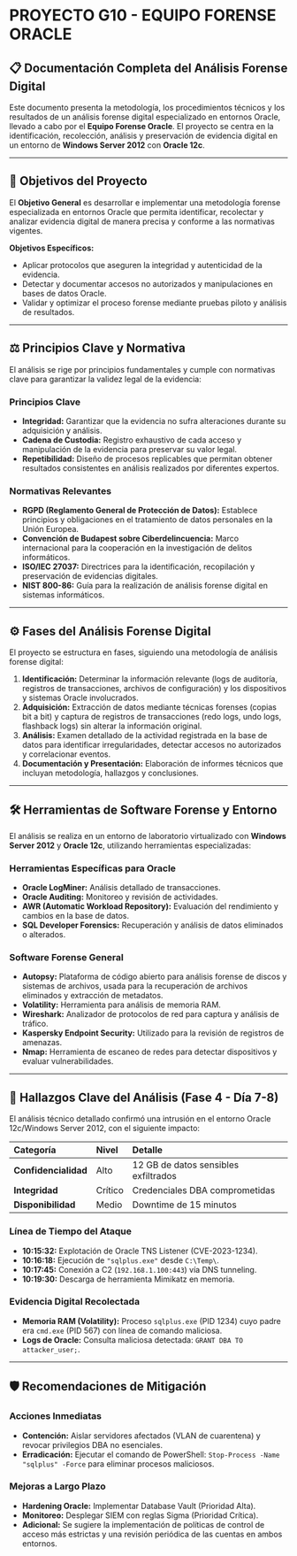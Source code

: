 # PROYECTO G10 - EQUIPO FORENSE ORACLE

## 📋 Documentación Completa del Análisis Forense Digital

Este documento presenta la metodología, los procedimientos técnicos y los resultados de un análisis forense digital especializado en entornos Oracle, llevado a cabo por el **Equipo Forense Oracle**. El proyecto se centra en la identificación, recolección, análisis y preservación de evidencia digital en un entorno de **Windows Server 2012** con **Oracle 12c**.

---

## 🎯 Objetivos del Proyecto

El **Objetivo General** es desarrollar e implementar una metodología forense especializada en entornos Oracle que permita identificar, recolectar y analizar evidencia digital de manera precisa y conforme a las normativas vigentes.

**Objetivos Específicos:**
* Aplicar protocolos que aseguren la integridad y autenticidad de la evidencia.
* Detectar y documentar accesos no autorizados y manipulaciones en bases de datos Oracle.
* Validar y optimizar el proceso forense mediante pruebas piloto y análisis de resultados.

---

## ⚖️ Principios Clave y Normativa

El análisis se rige por principios fundamentales y cumple con normativas clave para garantizar la validez legal de la evidencia:

### Principios Clave
* **Integridad:** Garantizar que la evidencia no sufra alteraciones durante su adquisición y análisis.
* **Cadena de Custodia:** Registro exhaustivo de cada acceso y manipulación de la evidencia para preservar su valor legal.
* **Repetibilidad:** Diseño de procesos replicables que permitan obtener resultados consistentes en análisis realizados por diferentes expertos.

### Normativas Relevantes
* **RGPD (Reglamento General de Protección de Datos):** Establece principios y obligaciones en el tratamiento de datos personales en la Unión Europea.
* **Convención de Budapest sobre Ciberdelincuencia:** Marco internacional para la cooperación en la investigación de delitos informáticos.
* **ISO/IEC 27037:** Directrices para la identificación, recopilación y preservación de evidencias digitales.
* **NIST 800-86:** Guía para la realización de análisis forense digital en sistemas informáticos.

---

## ⚙️ Fases del Análisis Forense Digital

El proyecto se estructura en fases, siguiendo una metodología de análisis forense digital:

1.  **Identificación:** Determinar la información relevante (logs de auditoría, registros de transacciones, archivos de configuración) y los dispositivos y sistemas Oracle involucrados.
2.  **Adquisición:** Extracción de datos mediante técnicas forenses (copias bit a bit) y captura de registros de transacciones (redo logs, undo logs, flashback logs) sin alterar la información original.
3.  **Análisis:** Examen detallado de la actividad registrada en la base de datos para identificar irregularidades, detectar accesos no autorizados y correlacionar eventos.
4.  **Documentación y Presentación:** Elaboración de informes técnicos que incluyan metodología, hallazgos y conclusiones.

---

## 🛠️ Herramientas de Software Forense y Entorno

El análisis se realiza en un entorno de laboratorio virtualizado con **Windows Server 2012** y **Oracle 12c**, utilizando herramientas especializadas:

### Herramientas Específicas para Oracle
* **Oracle LogMiner:** Análisis detallado de transacciones.
* **Oracle Auditing:** Monitoreo y revisión de actividades.
* **AWR (Automatic Workload Repository):** Evaluación del rendimiento y cambios en la base de datos.
* **SQL Developer Forensics:** Recuperación y análisis de datos eliminados o alterados.

### Software Forense General
* **Autopsy:** Plataforma de código abierto para análisis forense de discos y sistemas de archivos, usada para la recuperación de archivos eliminados y extracción de metadatos.
* **Volatility:** Herramienta para análisis de memoria RAM.
* **Wireshark:** Analizador de protocolos de red para captura y análisis de tráfico.
* **Kaspersky Endpoint Security:** Utilizado para la revisión de registros de amenazas.
* **Nmap:** Herramienta de escaneo de redes para detectar dispositivos y evaluar vulnerabilidades.

---

## 🔎 Hallazgos Clave del Análisis (Fase 4 - Día 7-8)

El análisis técnico detallado confirmó una intrusión en el entorno Oracle 12c/Windows Server 2012, con el siguiente impacto:

| Categoría | Nivel | Detalle |
| :--- | :--- | :--- |
| **Confidencialidad** | Alto | 12 GB de datos sensibles exfiltrados |
| **Integridad** | Crítico | Credenciales DBA comprometidas |
| **Disponibilidad** | Medio | Downtime de 15 minutos |

### Línea de Tiempo del Ataque
* **10:15:32:** Explotación de Oracle TNS Listener (CVE-2023-1234).
* **10:16:18:** Ejecución de `"sqlplus.exe"` desde `C:\Temp\`.
* **10:17:45:** Conexión a C2 (`192.168.1.100:443`) vía DNS tunneling.
* **10:19:30:** Descarga de herramienta Mimikatz en memoria.

### Evidencia Digital Recolectada
* **Memoria RAM (Volatility):** Proceso `sqlplus.exe` (PID 1234) cuyo padre era `cmd.exe` (PID 567) con línea de comando maliciosa.
* **Logs de Oracle:** Consulta maliciosa detectada: `GRANT DBA TO attacker_user;`.

---

## 🛡️ Recomendaciones de Mitigación

### Acciones Inmediatas
* **Contención:** Aislar servidores afectados (VLAN de cuarentena) y revocar privilegios DBA no esenciales.
* **Erradicación:** Ejecutar el comando de PowerShell: `Stop-Process -Name "sqlplus" -Force` para eliminar procesos maliciosos.

### Mejoras a Largo Plazo
* **Hardening Oracle:** Implementar Database Vault (Prioridad Alta).
* **Monitoreo:** Desplegar SIEM con reglas Sigma (Prioridad Crítica).
* **Adicional:** Se sugiere la implementación de políticas de control de acceso más estrictas y una revisión periódica de las cuentas en ambos entornos.
